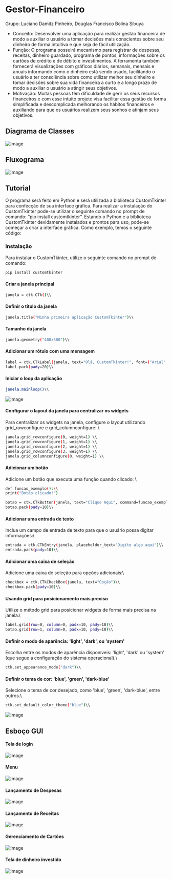 # Gestor-Financeiro
Grupo: Luciano Damitz Pinheiro, Douglas Francisco Bolina Sibuya
 - Conceito: Desenvolver uma aplicação para realizar gestão financeira de modo a auxiliar o usuário a tomar decisões mais conscientes sobre seu dinheiro de forma intuitiva e que seja de fácil utilização. 
 - Função: O programa possuirá mecanismo para registrar de despesas, receitas, dinheiro guardado, programa de pontos, informações sobre os cartões de crédito e de débito e investimentos. A ferramenta também fornecerá visualizações com gráficos diários, semanais, mensais e anuais informando como o dinheiro está sendo usado, facilitando o usuário a ter consciência sobre como utilizar melhor seu dinheiro e tomar decisões sobre sua vida financeira a curto e a longo prazo de  modo a auxiliar o usuário a atingir seus objetivos. 
 - Motivação: Muitas pessoas têm dificuldade de gerir os seus recursos financeiros e com esse intuito projeto visa facilitar essa gestão de forma simplificada e descomplicada melhorando os hábitos financeiros e auxiliando para que os usuários realizem seus sonhos e atinjam seus objetivos.


## Diagrama de Classes
![image](.images/Diagrama_de_Classe_e_Relacionamento.png)

## Fluxograma
![image](.images/Fluxograma.png)

## Tutorial
O programa será feito em Python e será utilizada a biblioteca CustomTkinter para confecção de sua interface gráfica. Para realizar a instalação do CustomTkinter pode-se utilizar o seguinte comando no prompt de comando: “pip install customtkinter”. Estando o Python e a biblioteca CustomTkinter devidamente instalados e prontos para uso, pode-se começar a criar a interface gráfica. Como exemplo, temos o seguinte código:

### Instalação

Para instalar o CustomTkinter, utilize o seguinte comando no prompt de comando:

```bash
pip install customtkinter 
```

#### Criar a janela principal

```bash
janela = ctk.CTk()\\
```

#### Definir o título da janela

```bash
janela.title("Minha primeira aplicação CustomTkinter")\\
```

#### Tamanho da janela
```bash
janela.geometry("400x300")\\
```

#### Adicionar um rótulo com uma mensagem
```bash
label = ctk.CTkLabel(janela, text="Olá, CustomTkinter!", font=("Arial", 20))\\
label.pack(pady=20)\\
```
#### Iniciar o loop da aplicação
```bash
janela.mainloop()\\
```

![image](.images/tutorial_janela.png)

#### Configurar o layout da janela para centralizar os widgets
Para centralizar os widgets na janela, configure o layout utilizando grid_rowconfigure e grid_columnconfigure: \\
```bash
janela.grid_rowconfigure(0, weight=1) \\
janela.grid_rowconfigure(1, weight=1) \\
janela.grid_rowconfigure(2, weight=1) \\
janela.grid_rowconfigure(3, weight=1) \\
janela.grid_columnconfigure(0, weight=1) \\
```

#### Adicionar um botão
Adicione um botão que executa uma função quando clicado: \\
```bash
def funcao_exemplo():\\
print("Botão clicado!")

botao = ctk.CTkButton(janela, text="Clique Aqui", command=funcao_exemplo)\\
botao.pack(pady=10)\\
```

#### Adicionar uma entrada de texto
Inclua um campo de entrada de texto para que o usuário possa digitar informações:\\
```bash
entrada = ctk.CTkEntry(janela, placeholder_text="Digite algo aqui")\\
entrada.pack(pady=10)\\
```

#### Adicionar uma caixa de seleção
Adicione uma caixa de seleção para opções adicionais:\\
```bash
checkbox = ctk.CTkCheckBox(janela, text="Opção")\\
checkbox.pack(pady=10)\\
```

#### Usando grid para posicionamento mais preciso
Utilize o método grid para posicionar widgets de forma mais precisa na janela:\\
```bash
label.grid(row=0, column=0, padx=10, pady=10)\\
botao.grid(row=1, column=0, padx=10, pady=10)\\
```

#### Definir o modo de aparência: 'light', 'dark', ou 'system'
Escolha entre os modos de aparência disponíveis: 'light', 'dark' ou 'system' (que segue a configuração do sistema operacional).\\
```bash
ctk.set_appearance_mode("dark")\\
```

#### Definir o tema de cor: 'blue', 'green', 'dark-blue'
Selecione o tema de cor desejado, como 'blue', 'green', 'dark-blue', entre outros.\\
```bash
ctk.set_default_color_theme("blue")\\
```

![image](.images/Tutorial_botoes.png)


## Esboço GUI

#### Tela de login
![image](.images/Tela_Login.png)

#### Menu
![image](.images/Menu.png)

#### Lançamento de Despesas
![image](.images/Lancar_despesa.png)

#### Lançamento de Receitas
![image](.images/Lancar_receitas.png)

#### Gerenciamento de Cartões
![image](.images/Gerenciar_cartões.png)

#### Tela de dinheiro investido
![image](.images/Dinheiro_Investido.png)


